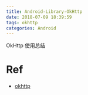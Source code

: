 ```yaml
---
title: Android-Library-OkHttp
date: 2018-07-09 18:39:59
tags: okhttp
categories: Android
---
```


OkHttp 使用总结

<!-- more -->

# Ref

- [okhttp](https://github.com/square/okhttp)
